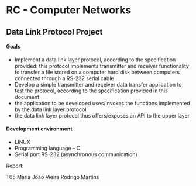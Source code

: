 # RC - Computer Networks

## Data Link Protocol Project

#### Goals
- Implement a data link layer protocol, according to the specification provided: this protocol implements transmitter and receiver functionality to transfer a file stored on a computer hard disk between computers connected through a RS-232 serial cable
- Develop a simple transmitter and receiver data transfer application to test the protocol, according to the specification provided in this document
- the application to be developed uses/invokes the functions implemented by the data link layer protocol
- the data link layer protocol thus offers/exposes an API to the upper layer

#### Development environment
- LINUX
- Programming language – C
- Serial port RS-232 (asynchronous communication)



Report: 



T05
Maria João Vieira
Rodrigo Martins
